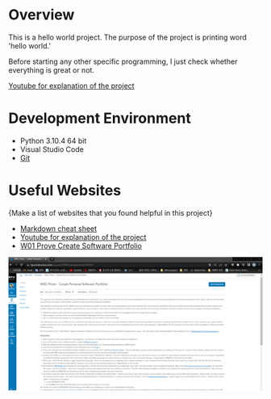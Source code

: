 # Overview

This is a hello world project.
The purpose of the project is printing word 'hello world.'

Before starting any other specific programming, I just check whether everything is great or not.

[Youtube for explanation of the project](https://youtu.be/jOqV9sdMYJw)

# Development Environment

* Python 3.10.4 64 bit
* Visual Studio Code
* [Git](https://github.com/YongLeeCode/helloworld)

# Useful Websites

{Make a list of websites that you found helpful in this project}
* [Markdown cheat sheet](https://www.markdownguide.org/cheat-sheet/)
* [Youtube for explanation of the project](https://youtu.be/jOqV9sdMYJw)
* [W01 Prove Create Software Portfolio](https://byui.instructure.com/courses/196890/assignments/9395761)

![screenshot](reference.png)

